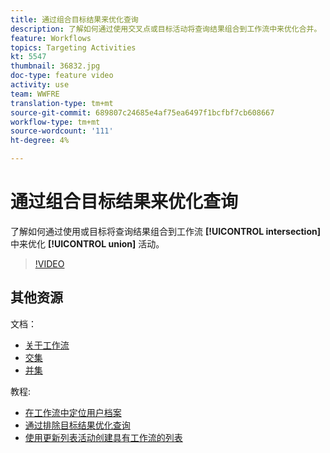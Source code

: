 ```yaml
---
title: 通过组合目标结果来优化查询
description: 了解如何通过使用交叉点或目标活动将查询结果组合到工作流中来优化合并。
feature: Workflows
topics: Targeting Activities
kt: 5547
thumbnail: 36832.jpg
doc-type: feature video
activity: use
team: WWFRE
translation-type: tm+mt
source-git-commit: 689807c24685e4af75ea6497f1bcfbf7cb608667
workflow-type: tm+mt
source-wordcount: '111'
ht-degree: 4%

---
```



# 通过组合目标结果来优化查询

了解如何通过使用或目标将查询结果组合到工作流 **[!UICONTROL intersection]** 中来优化 **[!UICONTROL union]** 活动。

>[!VIDEO](https://video.tv.adobe.com/v/36832?quality=12)

## 其他资源

文档：

* [关于工作流](https://docs.adobe.com/content/help/en/campaign-classic/using/automating-with-workflows/introduction/about-workflows.html)
* [交集](https://docs.adobe.com/content/help/en/campaign-classic/using/automating-with-workflows/targeting-activities/intersection.html)
* [并集](https://docs.adobe.com/content/help/en/campaign-classic/using/automating-with-workflows/targeting-activities/union.html)

教程:

* [在工作流中定位用户档案](/help/acc/getting-started/targeting-profiles-in-a-workflow.md)
* [通过排除目标结果优化查询](/help/acc/automating-with-workflows/refining-targets-by-excluding-query-results.md)
* [使用更新列表活动创建具有工作流的列表](/help/acc/automating-with-workflows/using-the-update-list-activity.md)
